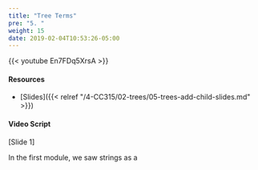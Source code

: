 ```yaml
---
title: "Tree Terms"
pre: "5. "
weight: 15
date: 2019-02-04T10:53:26-05:00
---
```


{{< youtube En7FDq5XrsA >}}

#### Resources
* [Slides]({{< relref "/4-CC315/02-trees/05-trees-add-child-slides.md" >}})

#### Video Script

[Slide 1]

In the first module, we saw strings as a 